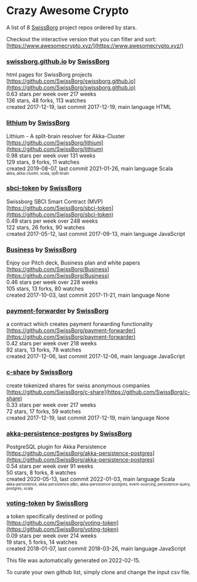 # Crazy Awesome Crypto
A list of 8 [SwissBorg](https://github.com/SwissBorg) project repos ordered by stars.  

Checkout the interactive version that you can filter and sort: 
[https://www.awesomecrypto.xyz/](https://www.awesomecrypto.xyz/)  


### [swissborg.github.io](https://github.com/SwissBorg/swissborg.github.io) by [SwissBorg](https://github.com/SwissBorg)  
html pages for SwissBorg projects  
[https://github.com/SwissBorg/swissborg.github.io](https://github.com/SwissBorg/swissborg.github.io)  
0.63 stars per week over 217 weeks  
136 stars, 48 forks, 113 watches  
created 2017-12-19, last commit 2017-12-19, main language HTML  


### [lithium](https://github.com/SwissBorg/lithium) by [SwissBorg](https://github.com/SwissBorg)  
Lithium - A split-brain resolver for Akka-Cluster  
[https://github.com/SwissBorg/lithium](https://github.com/SwissBorg/lithium)  
0.98 stars per week over 131 weeks  
129 stars, 9 forks, 11 watches  
created 2019-08-07, last commit 2021-01-26, main language Scala  
<sub><sup>akka, akka-cluster, scala, split-brain</sup></sub>


### [sbci-token](https://github.com/SwissBorg/sbci-token) by [SwissBorg](https://github.com/SwissBorg)  
Swissborg SBCI Smart Contract (MVP)  
[https://github.com/SwissBorg/sbci-token](https://github.com/SwissBorg/sbci-token)  
0.49 stars per week over 248 weeks  
122 stars, 26 forks, 90 watches  
created 2017-05-12, last commit 2017-09-13, main language JavaScript  


### [Business](https://github.com/SwissBorg/Business) by [SwissBorg](https://github.com/SwissBorg)  
Enjoy our Pitch deck, Business plan and white papers    
[https://github.com/SwissBorg/Business](https://github.com/SwissBorg/Business)  
0.46 stars per week over 228 weeks  
105 stars, 13 forks, 80 watches  
created 2017-10-03, last commit 2017-11-21, main language None  


### [payment-forwarder](https://github.com/SwissBorg/payment-forwarder) by [SwissBorg](https://github.com/SwissBorg)  
a contract which creates payment forwarding functionality  
[https://github.com/SwissBorg/payment-forwarder](https://github.com/SwissBorg/payment-forwarder)  
0.42 stars per week over 218 weeks  
92 stars, 13 forks, 78 watches  
created 2017-12-06, last commit 2017-12-06, main language JavaScript  


### [c-share](https://github.com/SwissBorg/c-share) by [SwissBorg](https://github.com/SwissBorg)  
create tokenized shares for swiss anonymous companies  
[https://github.com/SwissBorg/c-share](https://github.com/SwissBorg/c-share)  
0.33 stars per week over 217 weeks  
72 stars, 17 forks, 59 watches  
created 2017-12-19, last commit 2017-12-19, main language None  


### [akka-persistence-postgres](https://github.com/SwissBorg/akka-persistence-postgres) by [SwissBorg](https://github.com/SwissBorg)  
PostgreSQL plugin for Akka Persistence  
[https://github.com/SwissBorg/akka-persistence-postgres](https://github.com/SwissBorg/akka-persistence-postgres)  
0.54 stars per week over 91 weeks  
50 stars, 8 forks, 8 watches  
created 2020-05-13, last commit 2022-01-03, main language Scala  
<sub><sup>akka-persistence, akka-persistence-jdbc, akka-persistence-postgres, event-sourcing, persistence-query, postgres, scala</sup></sub>


### [voting-token](https://github.com/SwissBorg/voting-token) by [SwissBorg](https://github.com/SwissBorg)  
a token specifically destined or polling   
[https://github.com/SwissBorg/voting-token](https://github.com/SwissBorg/voting-token)  
0.09 stars per week over 214 weeks  
19 stars, 5 forks, 14 watches  
created 2018-01-07, last commit 2018-03-26, main language JavaScript  


This file was automatically generated on 2022-02-15.  

To curate your own github list, simply clone and change the input csv file.  